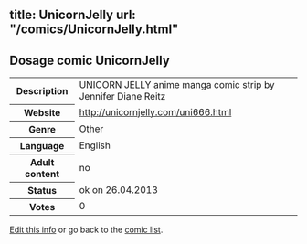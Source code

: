 title: UnicornJelly
url: "/comics/UnicornJelly.html"
---
Dosage comic UnicornJelly
-----------------------------------------

<p id="msg"></p>
<script type="text/javascript">
if (window.location.search === '?edit_info_mail=sent_ok') {
  var elem = document.getElementById("msg");
  elem.innerHTML = 'Edited information sucessfully sent.';
  elem.className = 'ok';
}
</script>
<table class="comicinfo">
<tr>
<th>Description</th><td>UNICORN JELLY anime manga comic strip by Jennifer Diane Reitz</td>
</tr>
<tr>
<th>Website</th><td><a href="http://unicornjelly.com/uni666.html">http://unicornjelly.com/uni666.html</a></td>
</tr>
<tr>
<th>Genre</th><td>Other</td>
</tr>
<tr>
<th>Language</th><td>English</td>
</tr>
<tr>
<th>Adult content</th><td>no</td>
</tr>
<tr>
<th>Status</th><td>ok on 26.04.2013</td>
</tr>
<tr>
<th>Votes</th><td>0</td>
</tr>
</table>

[Edit this info](UnicornJelly_edit.html) or go back to the [comic list](../comic-index.html).
